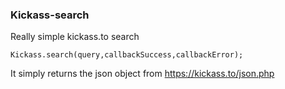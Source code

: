 ### Kickass-search

Really simple kickass.to search

```
Kickass.search(query,callbackSuccess,callbackError);

```

It simply returns the json object from https://kickass.to/json.php
